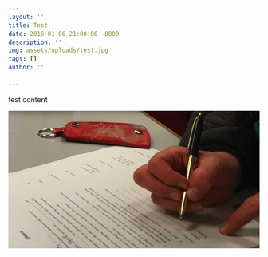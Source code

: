 ```yaml
---
layout: ''
title: Test
date: 2016-01-06 21:00:00 -0800
description: ''
img: assets/uploads/test.jpg
tags: []
author: ''

---
```

test content

![](assets/uploads/test.jpg)